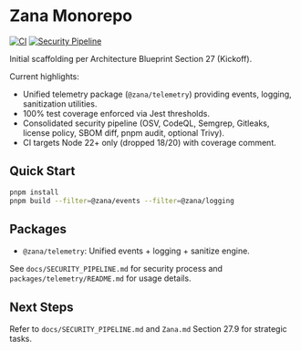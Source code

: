 # Zana Monorepo

[![CI](https://github.com/Stepping-Stones-Dev/sam/actions/workflows/ci.yml/badge.svg)](https://github.com/Stepping-Stones-Dev/sam/actions/workflows/ci.yml)
[![Security Pipeline](https://github.com/Stepping-Stones-Dev/sam/actions/workflows/security.yml/badge.svg)](https://github.com/Stepping-Stones-Dev/sam/actions/workflows/security.yml)

Initial scaffolding per Architecture Blueprint Section 27 (Kickoff).

Current highlights:
- Unified telemetry package (`@zana/telemetry`) providing events, logging, sanitization utilities.
- 100% test coverage enforced via Jest thresholds.
- Consolidated security pipeline (OSV, CodeQL, Semgrep, Gitleaks, license policy, SBOM diff, pnpm audit, optional Trivy).
- CI targets Node 22+ only (dropped 18/20) with coverage comment.

## Quick Start
```bash
pnpm install
pnpm build --filter=@zana/events --filter=@zana/logging
```

## Packages
- `@zana/telemetry`: Unified events + logging + sanitize engine.

See `docs/SECURITY_PIPELINE.md` for security process and `packages/telemetry/README.md` for usage details.

## Next Steps
Refer to `docs/SECURITY_PIPELINE.md` and `Zana.md` Section 27.9 for strategic tasks.
